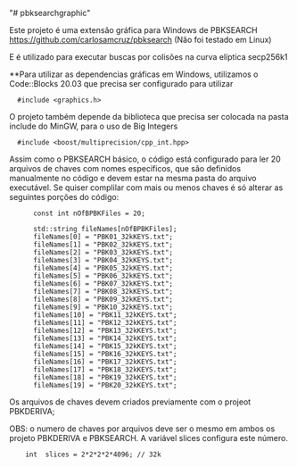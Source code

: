 "# pbksearchgraphic" 

Este projeto é uma extensão gráfica para Windows de PBKSEARCH https://github.com/carlosamcruz/pbksearch (Não foi testado em Linux)

E é utilizado para executar buscas por colisões na curva elíptica secp256k1

**Para utilizar as dependencias gráficas em Windows, utilizamos o Code::Blocks 20.03 que precisa ser configurado para utilizar 

      #include <graphics.h>

O projeto também depende da biblioteca <boost> que precisa ser colocada na pasta include do MinGW, para o uso de Big Integers 
      
      #include <boost/multiprecision/cpp_int.hpp>

Assim como o PBKSEARCH básico, o código está configurado para ler 20 arquivos de chaves com nomes especificos, que são definidos manualmente no código e devem estar na mesma pasta do arquivo executável.
Se quiser complilar com mais ou menos chaves é só alterar as seguintes porções do código:

          const int nOfBPBKFiles = 20;
          
          std::string fileNames[nOfBPBKFiles];
          fileNames[0] = "PBK01_32kKEYS.txt";
          fileNames[1] = "PBK02_32kKEYS.txt";
          fileNames[2] = "PBK03_32kKEYS.txt";
          fileNames[3] = "PBK04_32kKEYS.txt";
          fileNames[4] = "PBK05_32kKEYS.txt";
          fileNames[5] = "PBK06_32kKEYS.txt";
          fileNames[6] = "PBK07_32kKEYS.txt";
          fileNames[7] = "PBK08_32kKEYS.txt";
          fileNames[8] = "PBK09_32kKEYS.txt";
          fileNames[9] = "PBK10_32kKEYS.txt";
          fileNames[10] = "PBK11_32kKEYS.txt";
          fileNames[11] = "PBK12_32kKEYS.txt";
          fileNames[12] = "PBK13_32kKEYS.txt";
          fileNames[13] = "PBK14_32kKEYS.txt";
          fileNames[14] = "PBK15_32kKEYS.txt";
          fileNames[15] = "PBK16_32kKEYS.txt";
          fileNames[16] = "PBK17_32kKEYS.txt";
          fileNames[17] = "PBK18_32kKEYS.txt";
          fileNames[18] = "PBK19_32kKEYS.txt";
          fileNames[19] = "PBK20_32kKEYS.txt";

Os arquivos de chaves devem criados previamente com o projeot PBKDERIVA;

OBS: o numero de chaves por arquivos deve ser o mesmo em ambos os projeto PBKDERIVA e PBKSEARCH. A variável slices configura este número.

		int  slices = 2*2*2*2*4096; // 32k
